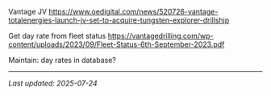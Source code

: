 

Vantage JV
https://www.oedigital.com/news/520726-vantage-totalenergies-launch-jv-set-to-acquire-tungsten-explorer-drillship

Get day rate from fleet status
https://vantagedrilling.com/wp-content/uploads/2023/09/Fleet-Status-6th-September-2023.pdf

Maintain: day rates in database?

---

*Last updated: 2025-07-24*
